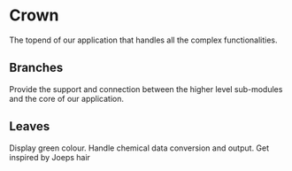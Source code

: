 # Crown

The topend of our application that handles all the complex functionalities.

## Branches

Provide the support and connection between the higher level sub-modules and the core of our application.

## Leaves

Display green colour.
Handle chemical data conversion and output.
Get inspired by Joeps hair